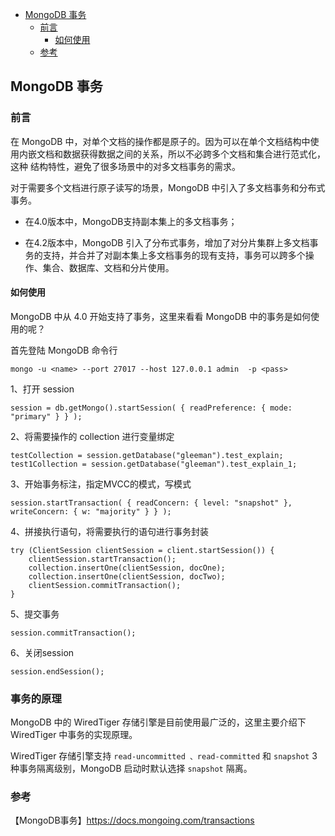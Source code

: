 <!-- START doctoc generated TOC please keep comment here to allow auto update -->
<!-- DON'T EDIT THIS SECTION, INSTEAD RE-RUN doctoc TO UPDATE -->

- [MongoDB 事务](#mongodb-%E4%BA%8B%E5%8A%A1)
  - [前言](#%E5%89%8D%E8%A8%80)
    - [如何使用](#%E5%A6%82%E4%BD%95%E4%BD%BF%E7%94%A8)
  - [参考](#%E5%8F%82%E8%80%83)

<!-- END doctoc generated TOC please keep comment here to allow auto update -->

## MongoDB 事务

### 前言

在 MongoDB 中，对单个文档的操作都是原子的。因为可以在单个文档结构中使用内嵌文档和数据获得数据之间的关系，所以不必跨多个文档和集合进行范式化，这种
结构特性，避免了很多场景中的对多文档事务的需求。   

对于需要多个文档进行原子读写的场景，MongoDB 中引入了多文档事务和分布式事务。   

- 在4.0版本中，MongoDB支持副本集上的多文档事务；  

- 在4.2版本中，MongoDB 引入了分布式事务，增加了对分片集群上多文档事务的支持，并合并了对副本集上多文档事务的现有支持，事务可以跨多个操作、集合、数据库、文档和分片使用。   

#### 如何使用

MongoDB 中从 4.0 开始支持了事务，这里来看看 MongoDB 中的事务是如何使用的呢？   

首先登陆 MongoDB 命令行   

```
mongo -u <name> --port 27017 --host 127.0.0.1 admin  -p <pass>
```

1、打开 session

```
session = db.getMongo().startSession( { readPreference: { mode: "primary" } } );
```

2、将需要操作的 collection 进行变量绑定  

```
testCollection = session.getDatabase("gleeman").test_explain;
test1Collection = session.getDatabase("gleeman").test_explain_1;
```

3、开始事务标注，指定MVCC的模式，写模式  

```
session.startTransaction( { readConcern: { level: "snapshot" }, writeConcern: { w: "majority" } } );
```

4、拼接执行语句，将需要执行的语句进行事务封装  

```
try (ClientSession clientSession = client.startSession()) {
    clientSession.startTransaction();
    collection.insertOne(clientSession, docOne);
    collection.insertOne(clientSession, docTwo);
    clientSession.commitTransaction();
}
```

5、提交事务  

```
session.commitTransaction();
```

6、关闭session

```
session.endSession();
```

### 事务的原理  

MongoDB 中的 WiredTiger 存储引擎是目前使用最广泛的，这里主要介绍下 WiredTiger 中事务的实现原理。   

WiredTiger 存储引擎支持 `read-uncommitted 、read-committed` 和 `snapshot` 3 种事务隔离级别，MongoDB 启动时默认选择 `snapshot` 隔离。      





### 参考

【MongoDB事务】https://docs.mongoing.com/transactions     


